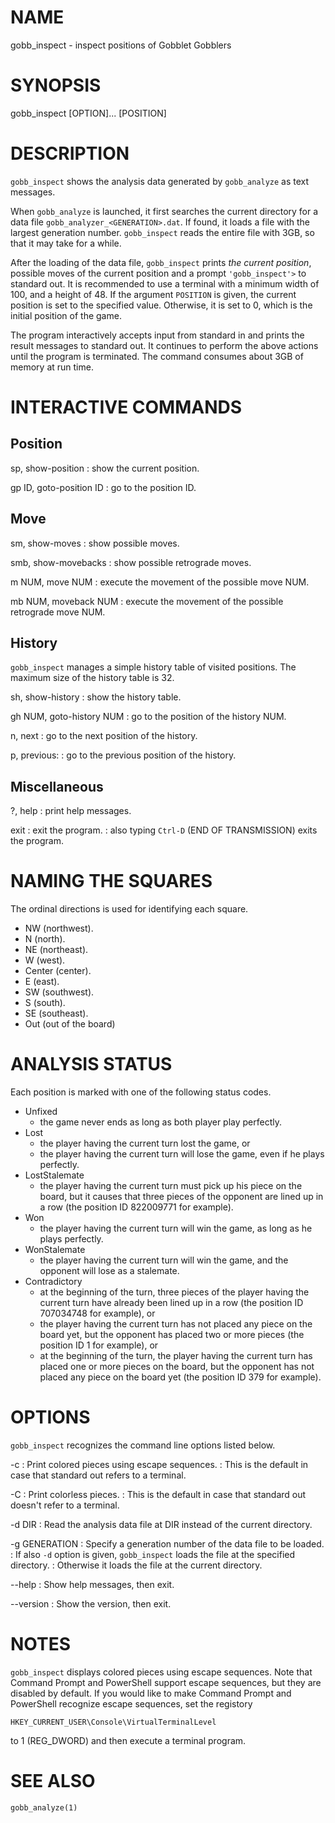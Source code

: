 # NAME

gobb_inspect - inspect positions of Gobblet Gobblers

# SYNOPSIS

gobb_inspect [OPTION]... [POSITION]

# DESCRIPTION

`gobb_inspect` shows the analysis data generated by `gobb_analyze` as text messages.

When `gobb_analyze` is launched, it first searches the current directory for a data file
`gobb_analyzer_<GENERATION>.dat`.
If found, it loads a file with the largest generation number.
`gobb_inspect` reads the entire file with 3GB, so that it may take for a while.

After the loading of the data file, `gobb_inspect` prints _the current position_, possible moves of
the current position and a prompt `'gobb_inspect'>` to standard out.
It is recommended to use a terminal with a minimum width of 100, and a height of 48.
If the argument `POSITION` is given, the current position is set to the specified value.
Otherwise, it is set to 0, which is the initial position of the game.

The program interactively accepts input from standard in and prints the result messages to standard out.
It continues to perform the above actions until the program is terminated.
The command consumes about 3GB of memory at run time.

# INTERACTIVE COMMANDS

## Position

sp, show-position
: show the current position.

gp ID, goto-position ID
: go to the position ID.

## Move

sm, show-moves
: show possible moves.

smb, show-movebacks
: show possible retrograde moves.

m NUM, move NUM
: execute the movement of the possible move NUM.

mb NUM, moveback NUM
: execute the movement of the possible retrograde move NUM.

## History

`gobb_inspect` manages a simple history table of visited positions.
The maximum size of the history table is 32.

sh, show-history
: show the history table.

gh NUM, goto-history NUM
: go to the position of the history NUM.

n, next
: go to the next position of the history.

p, previous:
: go to the previous position of the history.

## Miscellaneous

?, help
: print help messages.

exit
: exit the program.
: also typing `Ctrl-D` (END OF TRANSMISSION) exits the program.

# NAMING THE SQUARES

The ordinal directions is used for identifying each square.

* NW (northwest).
* N (north).
* NE (northeast).
* W (west).
* Center (center).
* E (east).
* SW (southwest).
* S (south).
* SE (southeast).
* Out (out of the board)

# ANALYSIS STATUS

Each position is marked with one of the following status codes.

* Unfixed
  - the game never ends as long as both player play perfectly.
* Lost
  - the player having the current turn lost the game, or
  - the player having the current turn will lose the game, even if he plays perfectly.
* LostStalemate
  - the player having the current turn must pick up his piece on the board, but it causes that three pieces
    of the opponent are lined up in a row (the position ID 822009771 for example).
* Won
  - the player having the current turn will win the game, as long as he plays perfectly.
* WonStalemate
  - the player having the current turn will win the game, and the opponent will lose as a stalemate.
* Contradictory
  - at the beginning of the turn, three pieces of the player having the current turn have already been lined up
    in a row (the position ID 707034748 for example), or
  - the player having the current turn has not placed any piece on the board yet, but the opponent has placed
    two or more pieces (the position ID 1 for example), or
  - at the beginning of the turn, the player having the current turn has placed one or more pieces on the board,
    but the opponent has not placed any piece on the board yet (the position ID 379 for example).

# OPTIONS

`gobb_inspect` recognizes the command line options listed below.

-c
: Print colored pieces using escape sequences.
: This is the default in case that standard out refers to a terminal.

-C
: Print colorless pieces.
: This is the default in case that standard out doesn't refer to a terminal.

-d DIR
: Read the analysis data file at DIR instead of the current directory.

-g GENERATION
: Specify a generation number of the data file to be loaded.
: If also `-d` option is given, `gobb_inspect` loads the file at the specified directory.
: Otherwise it loads the file at the current directory.

--help
: Show help messages, then exit.

--version
: Show the version, then exit.

# NOTES

`gobb_inspect` displays colored pieces using escape sequences.
Note that Command Prompt and PowerShell support escape sequences, but they are disabled by default.
If you would like to make Command Prompt and PowerShell recognize escape sequences, set the registory

    HKEY_CURRENT_USER\Console\VirtualTerminalLevel

to 1 (REG_DWORD) and then execute a terminal program.

# SEE ALSO

`gobb_analyze(1)`
